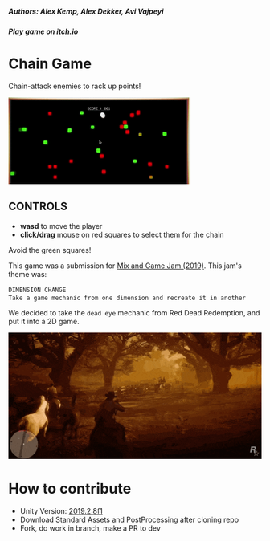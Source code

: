 ##### Authors: Alex Kemp, Alex Dekker, Avi Vajpeyi
##### Play game on [itch.io](https://avivajpeyi.itch.io/chaingame)

# Chain Game
Chain-attack enemies to rack up points!

[![GAMEPLAY DEMO](https://raw.githubusercontent.com/avivajpeyi/ChainGame/dev/Images/gameplay.gif)](https://www.youtube.com/watch?v=iwAs98UHaKk)


## CONTROLS

- **wasd** to move the player
- **click/drag** mouse on red squares to select them for the chain

Avoid the green squares! 

This game was a submission for [Mix and Game Jam (2019)](https://itch.io/jam/mix-and-game-jam). 
This jam's theme was:

```
DIMENSION CHANGE
Take a game mechanic from one dimension and recreate it in another
```
We decided to take the `dead eye` mechanic from Red Dead Redemption, and put it into a 2D game.


![RED DEAD REDEMPTION EXAMPLE](https://raw.githubusercontent.com/avivajpeyi/ChainGame/dev/Images/RedDeadInspiration.gif)



# How to contribute
- Unity Version: [2019.2.8f1](https://unity3d.com/get-unity/download/archive)
- Download Standard Assets and PostProcessing after cloning repo
- Fork, do work in branch, make a PR to dev



